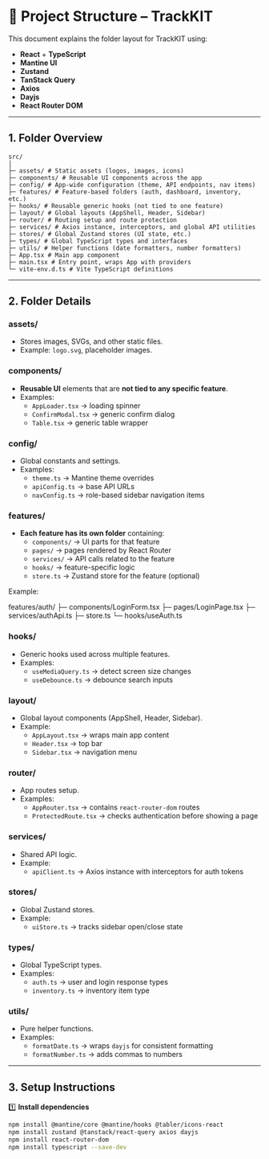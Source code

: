 # 📁 Project Structure – TrackKIT

This document explains the folder layout for TrackKIT using:
- **React** + **TypeScript**
- **Mantine UI**
- **Zustand**
- **TanStack Query**
- **Axios**
- **Dayjs**
- **React Router DOM**

---

## 1. Folder Overview
    src/
    │
    ├─ assets/ # Static assets (logos, images, icons)
    ├─ components/ # Reusable UI components across the app
    ├─ config/ # App-wide configuration (theme, API endpoints, nav items)
    ├─ features/ # Feature-based folders (auth, dashboard, inventory, etc.)
    ├─ hooks/ # Reusable generic hooks (not tied to one feature)
    ├─ layout/ # Global layouts (AppShell, Header, Sidebar)
    ├─ router/ # Routing setup and route protection
    ├─ services/ # Axios instance, interceptors, and global API utilities
    ├─ stores/ # Global Zustand stores (UI state, etc.)
    ├─ types/ # Global TypeScript types and interfaces
    ├─ utils/ # Helper functions (date formatters, number formatters)
    ├─ App.tsx # Main app component
    ├─ main.tsx # Entry point, wraps App with providers
    └─ vite-env.d.ts # Vite TypeScript definitions


---

## 2. Folder Details

### **assets/**
- Stores images, SVGs, and other static files.
- Example: `logo.svg`, placeholder images.

### **components/**
- **Reusable UI** elements that are **not tied to any specific feature**.
- Examples:  
  - `AppLoader.tsx` → loading spinner  
  - `ConfirmModal.tsx` → generic confirm dialog  
  - `Table.tsx` → generic table wrapper

### **config/**
- Global constants and settings.
- Examples:  
  - `theme.ts` → Mantine theme overrides  
  - `apiConfig.ts` → base API URLs  
  - `navConfig.ts` → role-based sidebar navigation items

### **features/**
- **Each feature has its own folder** containing:
  - `components/` → UI parts for that feature  
  - `pages/` → pages rendered by React Router  
  - `services/` → API calls related to the feature  
  - `hooks/` → feature-specific logic  
  - `store.ts` → Zustand store for the feature (optional)

Example:

features/auth/
├─ components/LoginForm.tsx
├─ pages/LoginPage.tsx
├─ services/authApi.ts
├─ store.ts
└─ hooks/useAuth.ts


### **hooks/**
- Generic hooks used across multiple features.
- Examples:  
  - `useMediaQuery.ts` → detect screen size changes  
  - `useDebounce.ts` → debounce search inputs

### **layout/**
- Global layout components (AppShell, Header, Sidebar).
- Example:
  - `AppLayout.tsx` → wraps main app content
  - `Header.tsx` → top bar
  - `Sidebar.tsx` → navigation menu

### **router/**
- App routes setup.
- Examples:  
  - `AppRouter.tsx` → contains `react-router-dom` routes  
  - `ProtectedRoute.tsx` → checks authentication before showing a page

### **services/**
- Shared API logic.
- Example:
  - `apiClient.ts` → Axios instance with interceptors for auth tokens

### **stores/**
- Global Zustand stores.
- Example:
  - `uiStore.ts` → tracks sidebar open/close state

### **types/**
- Global TypeScript types.
- Examples:  
  - `auth.ts` → user and login response types  
  - `inventory.ts` → inventory item type

### **utils/**
- Pure helper functions.
- Examples:
  - `formatDate.ts` → wraps `dayjs` for consistent formatting
  - `formatNumber.ts` → adds commas to numbers

---

## 3. Setup Instructions

1️⃣ **Install dependencies**
```sh
npm install @mantine/core @mantine/hooks @tabler/icons-react
npm install zustand @tanstack/react-query axios dayjs
npm install react-router-dom
npm install typescript --save-dev

